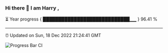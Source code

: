 ### Hi there 👋 I am Harry , 

⏳ Year progress { ████████████████████████████▁▁ } 96.41 %

---

⏰ Updated on Sun, 18 Dec 2022 21:24:41 GMT

![Progress Bar CI](https://github.com/duykhang68/duykhang68/workflows/Progress%20Bar%20CI/badge.svg)
